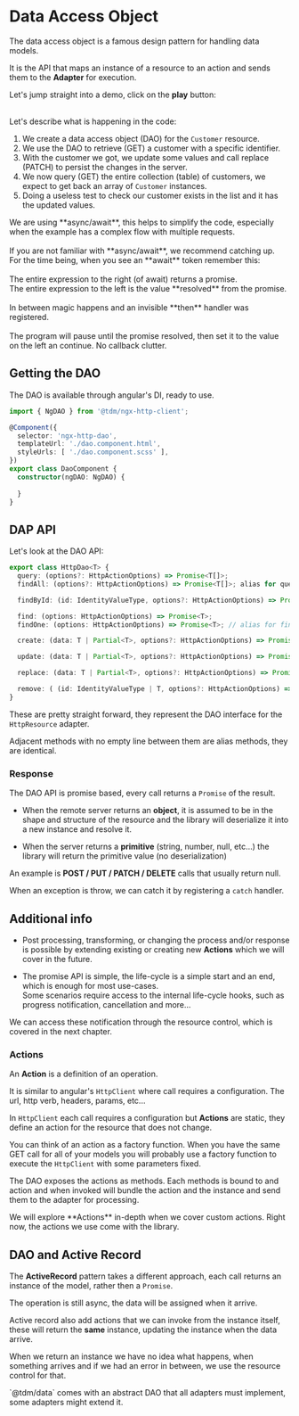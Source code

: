 <!--@tdm-example:PART-1-->
# Data Access Object
The data access object is a famous design pattern for handling data
models.

It is the API that maps an instance of a resource to an action and sends
them to the **Adapter** for execution.

Let's jump straight into a demo, click on the **play** button:
<!--@tdm-example:PART-1-->
<!--@tdm-example:PART-2-->
<br>
Let's describe what is happening in the code:

  1. We create a data access object (DAO) for the `Customer` resource.
  2. We use the DAO to retrieve (GET) a customer with a specific identifier.
  3. With the customer we got, we update some values and call replace (PATCH) to
  persist the changes in the server.
  4. We now query (GET) the entire collection (table) of customers, we
  expect to get back an array of `Customer` instances.
  5. Doing a useless test to check our customer exists in the list and
  it has the updated values. 

<div class="info">
We are using **async/await**, this helps to simplify the code,
especially when the example has a complex flow with multiple requests.
<br> 
<br> 
If you are not familiar with **async/await**, we recommend catching up.
<br>
For the time being, when you see an **await** token remember this:
<br> 
<br>
The entire expression to the right (of await) returns a promise.
<br>
The entire expression to the left is the value **resolved** from the
promise.
<br> 
<br>
In between magic happens and an invisible **then** handler was registered.
<br> 
<br>
The program will pause until the promise resolved, then set it to the
value on the left an continue. No callback clutter.
</div>

## Getting the DAO
The DAO is available through angular's DI, ready to use.

```ts
import { NgDAO } from '@tdm/ngx-http-client';

@Component({
  selector: 'ngx-http-dao',
  templateUrl: './dao.component.html',
  styleUrls: [ './dao.component.scss' ],
})
export class DaoComponent {
  constructor(ngDAO: NgDAO) {
  
  }
}
```

## DAP API
Let's look at the DAO API:

```ts
export class HttpDao<T> {
  query: (options?: HttpActionOptions) => Promise<T[]>;
  findAll: (options?: HttpActionOptions) => Promise<T[]>; alias for query

  findById: (id: IdentityValueType, options?: HttpActionOptions) => Promise<T>;

  find: (options: HttpActionOptions) => Promise<T>;
  findOne: (options: HttpActionOptions) => Promise<T>; // alias for find

  create: (data: T | Partial<T>, options?: HttpActionOptions) => Promise<T | void>;

  update: (data: T | Partial<T>, options?: HttpActionOptions) => Promise<T | void>;

  replace: (data: T | Partial<T>, options?: HttpActionOptions) => Promise<T | void>;

  remove: ( (id: IdentityValueType | T, options?: HttpActionOptions) => Promise<void> );
}
```

These are pretty straight forward, they represent the DAO interface
for the `HttpResource` adapter.

Adjacent methods with no empty line between them are alias methods, they
are identical.

### Response
The DAO API is promise based, every call returns a `Promise` of the
result.

  - When the remote server returns an **object**, it is assumed to be in
  the shape and structure of the resource and the library will
  deserialize it into a new instance and resolve it.
  
  - When the server returns a **primitive** (string, number, null, etc...)
  the library will return the primitive value (no deserialization)
    
  An example is **POST / PUT / PATCH / DELETE** calls that usually
  return null.

When an exception is throw, we can catch it by registering a `catch`
handler.

## Additional info

  - Post processing, transforming, or changing the process and/or
  response is possible by extending existing or creating new **Actions**
  which we will cover in the future. 
  
  - The promise API is simple, the life-cycle is a simple start and an
  end, which is enough for most use-cases.  
  Some scenarios require access to the internal life-cycle hooks, such
  as progress notification, cancellation and more...
  
  We can access these notification through the resource control, which
  is covered in the next chapter. 

### Actions
An **Action** is a definition of an operation.

It is similar to angular's `HttpClient` where call requires a
configuration. The url, http verb, headers, params, etc...

In `HttpClient` each call requires a configuration but **Actions** are
static, they define an action for the resource that does not change.

You can think of an action as a factory function. When you have the
same GET call for all of your models you will probably use a factory
function to execute the `HttpClient` with some parameters fixed.

The DAO exposes the actions as methods. Each methods is bound to and
action and when invoked will bundle the action and the instance and
send them to the adapter for processing.

<div class="info">
We will explore **Actions** in-depth when we cover custom actions. Right
now, the actions we use come with the library.
</div>

## DAO and Active Record
The **ActiveRecord** pattern takes a different approach, each call
returns an instance of the model, rather then a `Promise`.

The operation is still async, the data will be assigned when it arrive.

Active record also add actions that we can invoke from the instance
itself, these will return the **same** instance, updating the instance
when the data arrive.

When we return an instance we have no idea what happens, when something
arrives and if we had an error in between, we use the resource control
for that.

 
<div class="alert">
`@tdm/data` comes with an abstract DAO that all adapters must implement,
some adapters might extend it.
</div> 
<!--@tdm-example:PART-2-->

